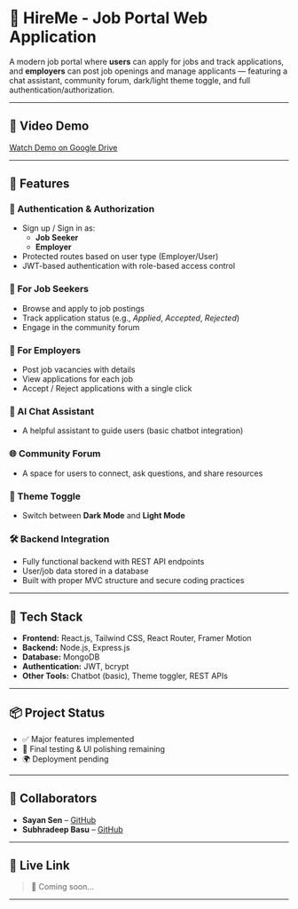 # 💼 HireMe - Job Portal Web Application

A modern job portal where **users** can apply for jobs and track applications, and **employers** can post job openings and manage applicants — featuring a chat assistant, community forum, dark/light theme toggle, and full authentication/authorization.

---

## 🎥 Video Demo
[Watch Demo on Google Drive](https://drive.google.com/file/d/1iZ0nY4SScsncdUMwYHanX6EbWfQogUye/view?usp=drive_link)


---

## 🚀 Features

### 👥 Authentication & Authorization
- Sign up / Sign in as:
  - **Job Seeker**
  - **Employer**
- Protected routes based on user type (Employer/User)
- JWT-based authentication with role-based access control

### 🎯 For Job Seekers
- Browse and apply to job postings
- Track application status (e.g., *Applied*, *Accepted*, *Rejected*)
- Engage in the community forum

### 🏢 For Employers
- Post job vacancies with details
- View applications for each job
- Accept / Reject applications with a single click

### 🧠 AI Chat Assistant
- A helpful assistant to guide users (basic chatbot integration)

### 🌐 Community Forum
- A space for users to connect, ask questions, and share resources

### 🌙 Theme Toggle
- Switch between **Dark Mode** and **Light Mode**

### 🛠️ Backend Integration
- Fully functional backend with REST API endpoints
- User/job data stored in a database
- Built with proper MVC structure and secure coding practices

---


## 🧩 Tech Stack

- **Frontend:** React.js, Tailwind CSS, React Router, Framer Motion
- **Backend:** Node.js, Express.js
- **Database:** MongoDB
- **Authentication:** JWT, bcrypt
- **Other Tools:** Chatbot (basic), Theme toggler, REST APIs

---

## 📦 Project Status

- ✅ Major features implemented
- 🔧 Final testing & UI polishing remaining
- 🌍 Deployment pending

---

## 🤝 Collaborators

- **Sayan Sen** – [GitHub](https://github.com/Sayan0361)
- **Subhradeep Basu** – [GitHub](https://github.com/SubhradeepBasu18)

---

## 🔗 Live Link

> 🚧 Coming soon...

---

